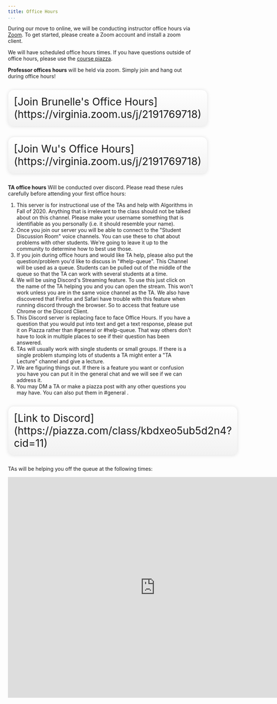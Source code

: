 ```yaml
---
title: Office Hours
...
```


During our move to online, we will be conducting instructor office hours via [Zoom](https://virginia.service-now.com/its?id=itsweb_kb_article&sys_id=65496792dbce6384a6ddc19115961912). To get started, please create a Zoom account and install a zoom client.

We will have scheduled office hours times. If you have questions outside of office hours, please use the [course piazza](https://piazza.com/class/k5e7rb8cjk23ml).


**Professor offices hours** will be held via zoom. Simply join and hang out during office hours!
<div style="display:table; font-size:200%; margin: 1em auto; padding:1ex; box-shadow: 0 1px 10px rgba(0,0,0,.1); border: thin solid #eee; border-radius:1ex; background-image: linear-gradient(to bottom, #ffffff, #f2f2f2);">[Join Brunelle's Office Hours](https://virginia.zoom.us/j/2191769718)</div>

<div style="display:table; font-size:200%; margin: 1em auto; padding:1ex; box-shadow: 0 1px 10px rgba(0,0,0,.1); border: thin solid #eee; border-radius:1ex; background-image: linear-gradient(to bottom, #ffffff, #f2f2f2);">[Join Wu's Office Hours](https://virginia.zoom.us/j/2191769718)</div>


**TA office hours** Will be conducted over discord. Please read these rules carefully before attending your first office hours:

1. This server is for instructional use of the TAs and help with Algorithms in Fall of 2020. Anything that is irrelevant to the class should not be talked about on this channel. Please make your username something that is identifiable as you personally (i.e. it should resemble your name).
1. Once you join our server you will be able to connect to the "Student Discussion Room" voice channels. You can use these to chat about problems with other students. We're going to leave it up to the community to determine how to best use those.
1. If you join during office hours and would like TA help, please also put the question/problem you'd like to discuss in "#help-queue". This Channel will be used as a queue. Students can be pulled out of the middle of the queue so that the TA can work with several students at a time.
1. We will be using Discord's Streaming feature. To use this just click on the name of the TA helping you and you can open the stream. This won't work unless you are in the same voice channel as the TA. We also have discovered that Firefox and Safari have trouble with this feature when running discord through the browser. So to access that feature use Chrome or the Discord Client. 
1. This Discord server is replacing face to face Office Hours. If you have a question that you would put into text and get a text response, please put it on Piazza rather than #general or #help-queue. That way others don't have to look in multiple places to see if their question has been answered. 
1. TAs will usually work with single students or small groups. If there is a single problem stumping lots of students a TA might enter a "TA Lecture" channel and give a lecture. 
1. We are figuring things out. If there is a feature you want or confusion you have you can put it in the general chat and we will see if we can address it. 
1. You may DM a TA or make a piazza post with any other questions you may have. You can also put them in #general .

<div style="display:table; font-size:200%; margin: 1em auto; padding:1ex; box-shadow: 0 1px 10px rgba(0,0,0,.1); border: thin solid #eee; border-radius:1ex; background-image: linear-gradient(to bottom, #ffffff, #f2f2f2);">[Link to Discord](https://piazza.com/class/kbdxeo5ub5d2n4?cid=11)</div>

TAs will be helping you off the queue at the following times:

<iframe src="https://calendar.google.com/calendar/embed?src=do3p214dhtddi97rgiok5p6ha4%40group.calendar.google.com&ctz=America%2FNew_York" style="border: 0" width="800" height="600" frameborder="0" scrolling="no"></iframe>


